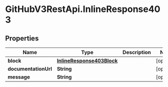 # GitHubV3RestApi.InlineResponse403

## Properties

Name | Type | Description | Notes
------------ | ------------- | ------------- | -------------
**block** | [**InlineResponse403Block**](InlineResponse403Block.md) |  | [optional] 
**documentationUrl** | **String** |  | [optional] 
**message** | **String** |  | [optional] 


